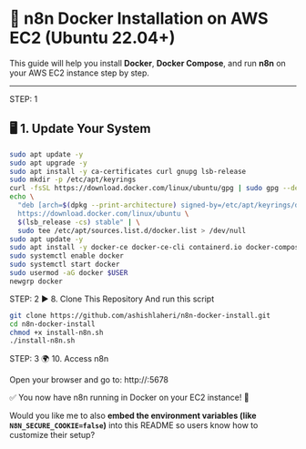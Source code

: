 # 🚀 n8n Docker Installation on AWS EC2 (Ubuntu 22.04+)

This guide will help you install **Docker**, **Docker Compose**, and run **n8n** on your AWS EC2 instance step by step.

---
STEP: 1

## 🖥️ 1. Update Your System
```bash
sudo apt update -y
sudo apt upgrade -y
sudo apt install -y ca-certificates curl gnupg lsb-release
sudo mkdir -p /etc/apt/keyrings
curl -fsSL https://download.docker.com/linux/ubuntu/gpg | sudo gpg --dearmor -o /etc/apt/keyrings/docker.gpg
echo \
  "deb [arch=$(dpkg --print-architecture) signed-by=/etc/apt/keyrings/docker.gpg] \
  https://download.docker.com/linux/ubuntu \
  $(lsb_release -cs) stable" | \
  sudo tee /etc/apt/sources.list.d/docker.list > /dev/null
sudo apt update -y
sudo apt install -y docker-ce docker-ce-cli containerd.io docker-compose-plugin
sudo systemctl enable docker
sudo systemctl start docker
sudo usermod -aG docker $USER
newgrp docker
```
STEP: 2
▶️ 8. Clone This Repository And run this script
```bash
git clone https://github.com/ashishlaheri/n8n-docker-install.git
cd n8n-docker-install
chmod +x install-n8n.sh
./install-n8n.sh
```
STEP: 3
🌍 10. Access n8n

Open your browser and go to:
http://<EC2-Public-IP>:5678

✅ You now have n8n running in Docker on your EC2 instance! 🎉

Would you like me to also **embed the environment variables (like `N8N_SECURE_COOKIE=false`)** into this README so users know how to customize their setup?


